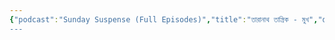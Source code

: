 ```yaml
---
{"podcast":"Sunday Suspense (Full Episodes)","title":"তারানাথ তান্ত্রিক - মুখ","date":"2021-01-17","description":"Taradas Bandopadhyay's Taranath Tantrik in Mukh on Sunday Suspense  \n\nStarring:  \nIntroduction and Kishori - Agni  \nTaranath Tantrik - Mir  \nNarration - Mir  \nGhost - Godhuli  \nRamdulal and Episode Direction - Deep  \nProduction & Sound Design - Subhadeep  \nPoster Design - Asterisc  \nPresented by Mirchi Bangla  \n\nDisclaimer: This show is a work of fiction. All names, characters, places and incidents are either products of the creator’s imagination or used fictitiously for entertainment purposes only. Any resemblance to actual events or persons, living or dead, is purely coincidental. This show does not intend to defame any nation, state, individual, cast or religion. This show does not promote any form of violence, suicidal behaviour, superstition or witchcraft and does not support smoking or drinking. Listeners’ discretion is advised.","artwork":"https://d3wo5wojvuv7l.cloudfront.net/t_rss_itunes_square_1400/images.spreaker.com/original/830f12ab0fc22136026e8271809fb6cf.jpg","url":"https://www.spreaker.com/episode/taranatha-tantrika-mukha--58479267","dg-publish":true,"dg-home":null,"tags":["podcast"],"aliases":null,"rating":"9.2","permalink":"/library/podcasts/sunday-suspense-full-episodes/","dgPassFrontmatter":true,"updated":"2025-01-15T21:56:53.136+05:30"}
---
```


